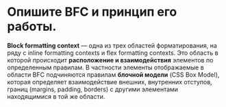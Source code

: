 Опишите BFC и принцип его работы.
=====================

**Block formatting context** — одна из трех областей форматирования, на ряду с inline formatting contexts и flex formatting contexts. Это область в которой происходит **расположение и взаимодействия** элементов по определенным правилам. В частности элементы отображаемые в области BFC подчиняются правилам **блочной модели** (CSS Box Model), которая определяет взаимодействие внешних, внутренних отступов, границ (margins, padding, borders) с другими элементами находящимися в той же области.
